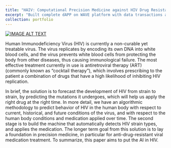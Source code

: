 ```yaml
---
title: "HAIV: Computational Precision Medicine against HIV Drug Resistance"
excerpt: "Built complete dAPP on WAVE platform with data transactions and smart contracts for placing sports bets with escrow to manage counterparty risk of betters and bookkeepers."
collection: portfolio
---
```


[![IMAGE ALT TEXT](http://img.youtube.com/vi/s6UWctGQRwA/0.jpg)](https://bit.ly/2GcKUCl)

Human Immunodeficiency Virus (HIV) is currently a non-curable yet treatable virus. The virus replicates by encoding its own DNA into white blood cells, and the virus prevents white blood cells from protecting the body from other diseases, thus causing immunological failure. The most effective treatment currently in use is antiretroviral therapy (ART) (commonly known as “cocktail therapy”), which involves prescribing to the patient a combination of drugs that have a high likelihood of inhibiting HIV replication. 

In brief, the solution is to forecast the development of HIV from strain to strain, by predicting the mutations it undergoes, which will help us apply the right drug at the right time. In more detail, we have an algorithmic methodology to predict behavior of HIV in the human body with respect to current, historical, and future conditions of the virus, and with respect to the human body conditions and medication applied over time. The second stage is to build the machine that automatically detects HIV strain types, and applies the medication. The longer term goal from this solution is to lay a foundation in precision medicine, in particular for anti-drug-resistant viral medication treatment. To summarize, this paper aims to put the AI in HIV.
